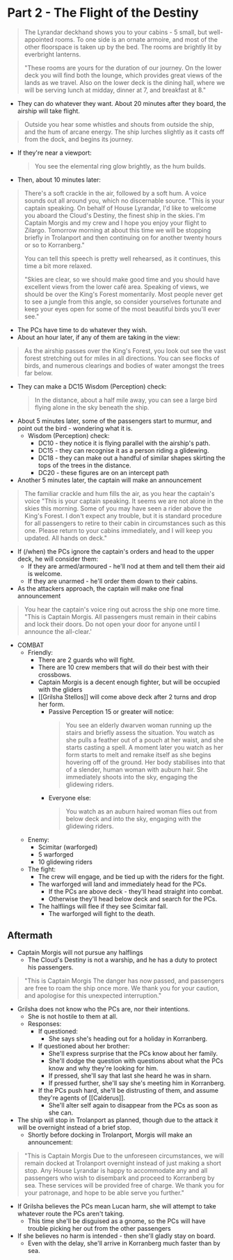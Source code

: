# Part 2 - The Flight of the Destiny

> The Lyrandar deckhand shows you to your cabins - 5 small, but well-appointed rooms.
> To one side is an ornate armoire, and most of the other floorspace is taken up by the bed.
> The rooms are brightly lit by everbright lanterns.
>
> "These rooms are yours for the duration of our journey.
> On the lower deck you will find both the lounge, which provides great views of the lands as we travel.
> Also on the lower deck is the dining hall, where we will be serving lunch at midday, dinner at 7, and breakfast at 8."

- They can do whatever they want. About 20 minutes after they board, the airship will take flight.

> Outside you hear some whistles and shouts from outside the ship, and the hum of arcane energy.
> The ship lurches slightly as it casts off from the dock, and begins its journey.

- If they're near a viewport:
  > You see the elemental ring glow brightly, as the hum builds.
- Then, about 10 minutes later:

> There's a soft crackle in the air, followed by a soft hum.
> A voice sounds out all around you, which no discernable source.
> "This is your captain speaking.
> On behalf of House Lyrandar, I'd like to welcome you aboard the Cloud's Destiny, the finest ship in the skies.
> I'm Captain Morgis and my crew and I hope you enjoy your flight to Zilargo.
> Tomorrow morning at about this time we will be stopping briefly in Trolanport and then continuing on for another twenty hours or so to Korranberg."
>
> You can tell this speech is pretty well rehearsed, as it continues, this time a bit more relaxed.
>
> "Skies are clear, so we should make good time and you should have excellent views from the lower café area.
> Speaking of views, we should be over the King's Forest momentarily.
> Most people never get to see a jungle from this angle, so consider yourselves fortunate and keep your eyes open for some of the most beautiful birds you'll ever see."

- The PCs have time to do whatever they wish.
- About an hour later, if any of them are taking in the view:

> As the airship passes over the King's Forest, you look out see the vast forest stretching out for miles in all directions.
> You can see flocks of birds, and numerous clearings and bodies of water amongst the trees far below.

- They can make a DC15 Wisdom (Perception) check:
  > In the distance, about a half mile away, you can see a large bird flying alone in the sky beneath the ship.
- About 5 minutes later, some of the passengers start to murmur, and point out the bird - wondering what it is.
  - Wisdom (Perception) check:
    - DC10 - they notice it is flying parallel with the airship's path.
    - DC15 - they can recognise it as a person riding a glidewing.
    - DC18 - they can make out a handful of similar shapes skirting the tops of the trees in the distance.
    - DC20 - these figures are on an intercept path
- Another 5 minutes later, the captain will make an announcement

> The familiar crackle and hum fills the air, as you hear the captain's voice
> "This is your captain speaking.
> It seems we are not alone in the skies this morning.
> Some of you may have seen a rider above the King's Forest.
> I don't expect any trouble, but it is standard procedure for all passengers to retire to their cabin in circumstances such as this one.
> Please return to your cabins immediately, and I will keep you updated.
> All hands on deck."

- If (/when) the PCs ignore the captain's orders and head to the upper deck, he will consider them:
  - If they are armed/armoured - he'll nod at them and tell them their aid is welcome.
  - If they are unarmed - he'll order them down to their cabins.
- As the attackers approach, the captain will make one final announcement

> You hear the captain's voice ring out across the ship one more time.
> "This is Captain Morgis.
> All passengers must remain in their cabins and lock their doors.
> Do not open your door for anyone until I announce the all-clear.'

- COMBAT
  - Friendly:
    - There are 2 guards who will fight.
    - There are 10 crew members that will do their best with their crossbows.
    - Captain Morgis is a decent enough fighter, but will be occupied with the gliders
    - [[Grilsha Stellos]] will come above deck after 2 turns and drop her form.
      - Passive Perception 15 or greater will notice:
        > You see an elderly dwarven woman running up the stairs and briefly assess the situation.
        > You watch as she pulls a feather out of a pouch at her waist, and she starts casting a spell.
        > A moment later you watch as her form starts to melt and remake itself as she begins hovering off of the ground.
        > Her body stabilises into that of a slender, human woman with auburn hair.
        > She immediately shoots into the sky, engaging the glidewing riders.
      - Everyone else:
        > You watch as an auburn haired woman flies out from below deck and into the sky, engaging with the glidewing riders.
  - Enemy:
    - Scimitar (warforged)
    - 5 warforged
    - 10 glidewing riders
  - The fight:
    - The crew will engage, and be tied up with the riders for the fight.
    - The warforged will land and immediately head for the PCs.
      - If the PCs are above deck - they'll head straight into combat.
      - Otherwise they'll head below deck and search for the PCs.
    - The halflings will flee if they see Scimitar fall.
      - The warforged will fight to the death.

## Aftermath

- Captain Morgis will not pursue any halflings
  - The Cloud's Destiny is not a warship, and he has a duty to protect his passengers.

> "This is Captain Morgis
> The danger has now passed, and passengers are free to roam the ship once more.
> We thank you for your caution, and apologise for this unexpected interruption."

- Grilsha does not know who the PCs are, nor their intentions.
  - She is not hostile to them at all.
  - Responses:
    - If questioned:
      - She says she's heading out for a holiday in Korranberg.
    - If questioned about her brother:
      - She'll express surprise that the PCs know about her family.
      - She'll dodge the question with questions about what the PCs know and why they're looking for him.
      - If pressed, she'll say that last she heard he was in sharn.
      - If pressed further, she'll say she's meeting him in Korranberg.
    - If the PCs push hard, she'll be distrusting of them, and assume they're agents of [[Calderus]].
      - She'll alter self again to disappear from the PCs as soon as she can.
- The ship will stop in Trolanport as planned, though due to the attack it will be overnight instead of a brief stop.
  - Shortly before docking in Trolanport, Morgis will make an announcement:

> "This is Captain Morgis
> Due to the unforeseen circumstances, we will remain docked at Trolanport overnight instead of just making a short stop.
> Any House Lyrandar is happy to accommodate any and all passengers who wish to disembark and proceed to Korranberg by sea.
> These services will be provided free of charge.
> We thank you for your patronage, and hope to be able serve you further."

- If Grilsha believes the PCs mean Lucan harm, she will attempt to take whatever route the PCs aren't taking.
  - This time she'll be disguised as a gnome, so the PCs will have trouble picking her out from the other passengers
- If she believes no harm is intended - then she'll gladly stay on board.
  - Even with the delay, she'll arrive in Korranberg much faster than by sea.
